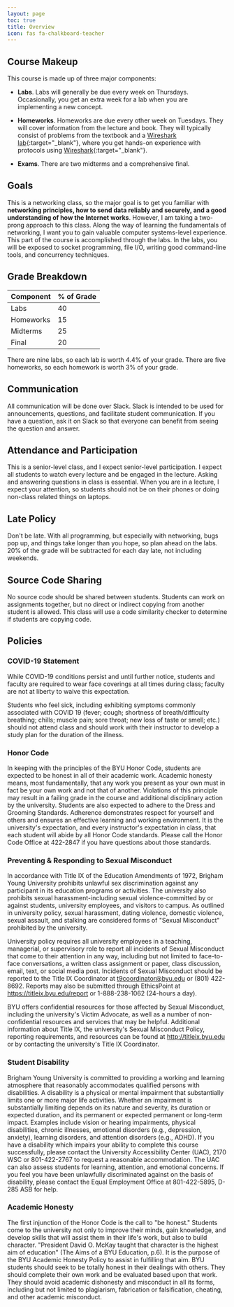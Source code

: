 ```yaml
---
layout: page
toc: true
title: Overview
icon: fas fa-chalkboard-teacher
---
```


## Course Makeup

This course is made up of three major components:

- **Labs**. Labs will generally be due every week on Thursdays. Occasionally, you get an extra week for a lab when you are implementing a new concept.

- **Homeworks**. Homeworks are due every other week on Tuesdays. They will cover information from the lecture and book. They will typically consist of problems from the textbook and a [Wireshark lab](https://gaia.cs.umass.edu/kurose_ross/wireshark.htm){:target="_blank"}, where you get hands-on experience with protocols using [Wireshark](https://www.wireshark.org){:target="_blank"}.

- **Exams**. There are two midterms and a comprehensive final.

## Goals

This is a networking class, so the major goal is to get you familiar with **networking principles, how to send data reliably and securely, and a good understanding of how the Internet works**. However, I am taking a two-prong approach to this class. Along the way of learning the fundamentals of networking, I want you to gain valuable computer systems-level experience. This part of the course is accomplished through the labs. In the labs, you will be exposed to socket programming, file I/O, writing good command-line tools, and concurrency techniques.



## Grade Breakdown

| Component | % of Grade |
|-----------|------------|
| Labs      | 40         |
| Homeworks | 15         |
| Midterms  | 25         |
| Final     | 20         |

There are nine labs, so each lab is worth 4.4% of your grade. There are five homeworks, so each homework is worth 3% of your grade.


## Communication
All communication will be done over Slack. Slack is intended to be used for announcements, questions, and facilitate student communication. If you have a question, ask it on Slack so that everyone can benefit from seeing the question and answer. 

## Attendance and Participation
This is a senior-level class, and I expect senior-level participation. I expect all students to watch every lecture and be engaged in the lecture. Asking and answering questions in class is essential. When you are in a lecture, I expect your attention, so students should not be on their phones or doing non-class related things on laptops.

## Late Policy
Don't be late. With all programming, but especially with networking, bugs pop up, and things take longer than you hope, so plan ahead on the labs. 20% of the grade will be subtracted for each day late, not including weekends.

## Source Code Sharing
No source code should be shared between students. Students can work on assignments together, but no direct or indirect copying from another student is allowed. This class will use a code similarity checker to determine if students are copying code.

## Policies

### COVID-19 Statement
While COVID-19 conditions persist and until further notice, students and faculty are required to wear face coverings at all times during class; faculty are not at liberty to waive this expectation.

Students who feel sick, including exhibiting symptoms commonly associated with COVID 19 (fever; cough; shortness of breath/difficulty breathing; chills; muscle pain; sore throat; new loss of taste or smell; etc.) should not attend class and should work with their instructor to develop a study plan for the duration of the illness.

### Honor Code
In keeping with the principles of the BYU Honor Code, students are expected to be honest in all of their academic work. Academic honesty means, most fundamentally, that any work you present as your own must in fact be your own work and not that of another. Violations of this principle may result in a failing grade in the course and additional disciplinary action by the university. Students are also expected to adhere to the Dress and Grooming Standards. Adherence demonstrates respect for yourself and others and ensures an effective learning and working environment. It is the university's expectation, and every instructor's expectation in class, that each student will abide by all Honor Code standards. Please call the Honor Code Office at 422-2847 if you have questions about those standards.

### Preventing & Responding to Sexual Misconduct
In accordance with Title IX of the Education Amendments of 1972, Brigham Young University prohibits unlawful sex discrimination against any participant in its education programs or activities. The university also prohibits sexual harassment-including sexual violence-committed by or against students, university employees, and visitors to campus. As outlined in university policy, sexual harassment, dating violence, domestic violence, sexual assault, and stalking are considered forms of "Sexual Misconduct" prohibited by the university.

University policy requires all university employees in a teaching, managerial, or supervisory role to report all incidents of Sexual Misconduct that come to their attention in any way, including but not limited to face-to-face conversations, a written class assignment or paper, class discussion, email, text, or social media post. Incidents of Sexual Misconduct should be reported to the Title IX Coordinator at t9coordinator@byu.edu or (801) 422-8692. Reports may also be submitted through EthicsPoint at https://titleix.byu.edu/report or 1-888-238-1062 (24-hours a day).

BYU offers confidential resources for those affected by Sexual Misconduct, including the university's Victim Advocate, as well as a number of non-confidential resources and services that may be helpful. Additional information about Title IX, the university's Sexual Misconduct Policy, reporting requirements, and resources can be found at http://titleix.byu.edu or by contacting the university's Title IX Coordinator.

### Student Disability
Brigham Young University is committed to providing a working and learning atmosphere that reasonably accommodates qualified persons with disabilities. A disability is a physical or mental impairment that substantially limits one or more major life activities. Whether an impairment is substantially limiting depends on its nature and severity, its duration or expected duration, and its permanent or expected permanent or long-term impact. Examples include vision or hearing impairments, physical disabilities, chronic illnesses, emotional disorders (e.g., depression, anxiety), learning disorders, and attention disorders (e.g., ADHD). If you have a disability which impairs your ability to complete this course successfully, please contact the University Accessibility Center (UAC), 2170 WSC or 801-422-2767 to request a reasonable accommodation. The UAC can also assess students for learning, attention, and emotional concerns. If you feel you have been unlawfully discriminated against on the basis of disability, please contact the Equal Employment Office at 801-422-5895, D-285 ASB for help.

### Academic Honesty
The first injunction of the Honor Code is the call to "be honest." Students come to the university not only to improve their minds, gain knowledge, and develop skills that will assist them in their life's work, but also to build character. "President David O. McKay taught that character is the highest aim of education" (The Aims of a BYU Education, p.6). It is the purpose of the BYU Academic Honesty Policy to assist in fulfilling that aim. BYU students should seek to be totally honest in their dealings with others. They should complete their own work and be evaluated based upon that work. They should avoid academic dishonesty and misconduct in all its forms, including but not limited to plagiarism, fabrication or falsification, cheating, and other academic misconduct.
